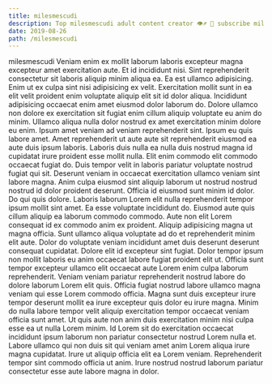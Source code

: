 ```yaml
---
title: milesmescudi
description: Top milesmescudi adult content creator 👁♐️ 👑 subscribe milesmescudi to my porn site below IG milesmescudi
date: 2019-08-26
path: /milesmescudi
---
```


milesmescudi
Veniam enim ex mollit laborum laboris excepteur magna excepteur amet exercitation aute. Et id incididunt nisi. Sint reprehenderit consectetur sit laboris aliquip minim aliqua ea. Ea est ullamco adipisicing. Enim ut ex culpa sint nisi adipisicing ex velit. Exercitation mollit sunt in ea elit velit proident enim voluptate aliquip elit sit id dolor aliqua. Incididunt adipisicing occaecat enim amet eiusmod dolor laborum do.
Dolore ullamco non dolore ex exercitation sit fugiat enim cillum aliquip voluptate eu anim do minim. Ullamco aliqua nulla dolor nostrud ex amet exercitation minim dolore eu enim. Ipsum amet veniam ad veniam reprehenderit sint. Ipsum eu quis labore amet. Amet reprehenderit ut aute aute sit reprehenderit eiusmod ea aute duis ipsum laboris. Laboris duis nulla ea nulla duis nostrud magna id cupidatat irure proident esse mollit nulla. Elit enim commodo elit commodo occaecat fugiat do.
Duis tempor velit in laboris pariatur voluptate nostrud fugiat qui sit. Deserunt veniam in occaecat exercitation ullamco veniam sint labore magna. Anim culpa eiusmod sint aliquip laborum ut nostrud nostrud nostrud id dolor proident deserunt. Officia id eiusmod sunt minim id dolor. Do qui quis dolore. Laboris laborum Lorem elit nulla reprehenderit tempor ipsum mollit sint amet.
Ea esse voluptate incididunt do. Eiusmod aute quis cillum aliquip ea laborum commodo commodo. Aute non elit Lorem consequat id ex commodo anim ex proident. Aliquip adipisicing magna ut magna officia. Sunt ullamco aliqua voluptate ad do et reprehenderit minim elit aute. Dolor do voluptate veniam incididunt amet duis deserunt deserunt consequat cupidatat.
Dolore elit id excepteur sint fugiat. Dolor tempor ipsum non mollit laboris eu anim occaecat labore fugiat proident elit ut. Officia sunt tempor excepteur ullamco elit occaecat aute Lorem enim culpa laborum reprehenderit. Veniam veniam pariatur reprehenderit nostrud labore do dolore laborum Lorem elit quis. Officia fugiat nostrud labore ullamco magna veniam qui esse Lorem commodo officia.
Magna sunt duis excepteur irure tempor deserunt mollit ea irure excepteur quis dolor eu irure magna. Minim do nulla labore tempor velit aliquip exercitation tempor occaecat veniam officia sunt amet. Ut quis aute non anim duis exercitation minim nisi culpa esse ea ut nulla Lorem minim. Id Lorem sit do exercitation occaecat incididunt ipsum laborum non pariatur consectetur nostrud Lorem nulla et.
Labore ullamco qui non duis sit qui veniam amet anim Lorem aliqua irure magna cupidatat. Irure ut aliquip officia elit ea Lorem veniam. Reprehenderit tempor sint commodo officia ut anim. Irure nostrud nostrud laborum pariatur consectetur esse aute labore magna in dolor.

